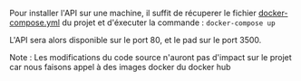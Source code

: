 Pour installer l'API sur une machine, il suffit de récuperer le fichier [docker-compose.yml](https://github.com/Nassafy/SmartDoodle/blob/master/docker/docker-compose.yml) du projet et d'éxecuter la commande :
`docker-compose up`

L'API sera alors disponible sur le port 80, et le pad sur le port 3500.



Note : Les modifications du code source n'auront pas d'impact sur le projet car nous faisons appel à des images docker du docker hub
